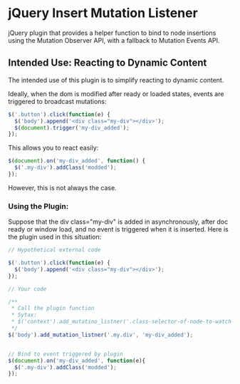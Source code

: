 jQuery Insert Mutation Listener
===============================

jQuery plugin that provides a helper function to bind to node insertions using the Mutation Observer API, with a fallback to Mutation Events API.

## Intended Use: Reacting to Dynamic Content

The intended use of this plugin is to simplify reacting to dynamic content. 

Ideally, when the dom is modified after ready or loaded states, events are triggered to broadcast mutations: 
```js
$('.button').click(function(e) {
  $('body').append('<div class="my-div"></div>');
  $(document).trigger('my-div_added');
});
```
This allows you to react easily:
```js
$(document).on('my-div_added', function() {
  $('.my-div').addClass('modded');
});
```
However, this is not always the case. 

### Using the Plugin: 

Suppose that the div class="my-div" is added in asynchronously, after doc ready or window load, and no event is triggered when it is inserted. Here is the plugin used in this situation:

```js
// Hypothetical external code

$('.button').click(function(e) {
  $('body').append('<div class="my-div"></div>');
});

// Your code

/**
 * Call the plugin function
 * Sytax:
 * $('context').add_mutatino_listner('.class-selector-of-node-to-watch-for', 'event-to-trigger-when-node-is-inserted')
 */
$('body').add_mutation_listner('.my.div', 'my-div_added');


// Bind to event triggered by plugin
$(document).on('my-div_added', function(e){
  $('.my-div').addClass('modded');
});
```
